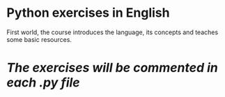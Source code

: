 # Python exercises in English

First world, the course introduces the language, its concepts and teaches some basic resources.

# **_The exercises will be commented in each .py file_**